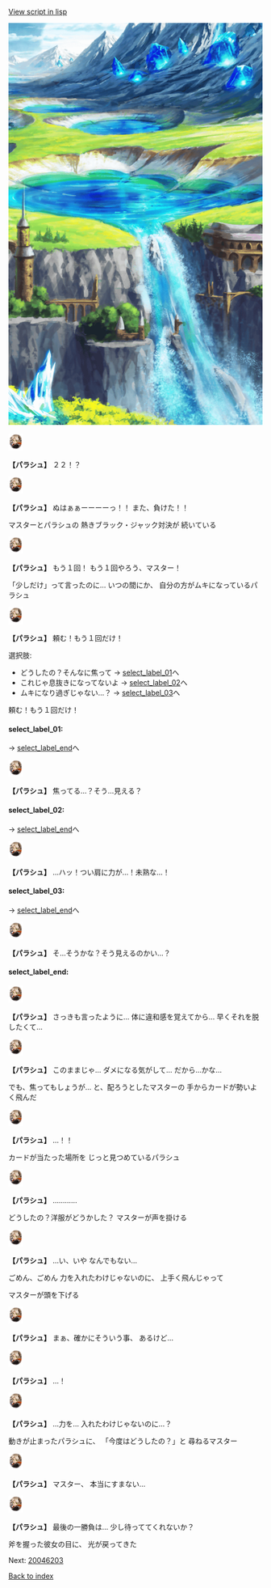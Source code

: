 [View script in lisp](../scripts/20046202.txt)

![highland.png](../images/backgrounds/highland.png)

<img src="../images/units/200461.png" alt="200461.png" height="34"/>

**【パラシュ】**
２２！？

<img src="../images/units/200461.png" alt="200461.png" height="34"/>

**【パラシュ】**
ぬはぁぁーーーーっ！！
また、負けた！！

マスターとパラシュの
熱きブラック・ジャック対決が
続いている

<img src="../images/units/200461.png" alt="200461.png" height="34"/>

**【パラシュ】**
もう１回！
もう１回やろう、マスター！

「少しだけ」って言ったのに…
いつの間にか、
自分の方がムキになっているパラシュ

<img src="../images/units/200461.png" alt="200461.png" height="34"/>

**【パラシュ】**
頼む！もう１回だけ！

選択肢:
- どうしたの？そんなに焦って → [select_label_01](#select_label_01)へ
- これじゃ息抜きになってないよ → [select_label_02](#select_label_02)へ
- ムキになり過ぎじゃない…？ → [select_label_03](#select_label_03)へ

頼む！もう１回だけ！

#### select_label_01:
 → [select_label_end](#select_label_end)へ

<img src="../images/units/200461.png" alt="200461.png" height="34"/>

**【パラシュ】**
焦ってる…？そう…見える？

#### select_label_02:
 → [select_label_end](#select_label_end)へ

<img src="../images/units/200461.png" alt="200461.png" height="34"/>

**【パラシュ】**
…ハッ！つい肩に力が…！未熟な…！

#### select_label_03:
 → [select_label_end](#select_label_end)へ

<img src="../images/units/200461.png" alt="200461.png" height="34"/>

**【パラシュ】**
そ…そうかな？そう見えるのかい…？

#### select_label_end:

<img src="../images/units/200461.png" alt="200461.png" height="34"/>

**【パラシュ】**
さっきも言ったように…
体に違和感を覚えてから…
早くそれを脱したくて…

<img src="../images/units/200461.png" alt="200461.png" height="34"/>

**【パラシュ】**
このままじゃ…
ダメになる気がして…
だから…かな…

でも、焦ってもしょうが…
と、配ろうとしたマスターの
手からカードが勢いよく飛んだ

<img src="../images/units/200461.png" alt="200461.png" height="34"/>

**【パラシュ】**
…！！

カードが当たった場所を
じっと見つめているパラシュ

<img src="../images/units/200461.png" alt="200461.png" height="34"/>

**【パラシュ】**
…………

どうしたの？洋服がどうかした？
マスターが声を掛ける

<img src="../images/units/200461.png" alt="200461.png" height="34"/>

**【パラシュ】**
…い、いや
なんでもない…

ごめん、ごめん
力を入れたわけじゃないのに、
上手く飛んじゃって

マスターが頭を下げる

<img src="../images/units/200461.png" alt="200461.png" height="34"/>

**【パラシュ】**
まぁ、確かにそういう事、
あるけど…

<img src="../images/units/200461.png" alt="200461.png" height="34"/>

**【パラシュ】**
…！

<img src="../images/units/200461.png" alt="200461.png" height="34"/>

**【パラシュ】**
…力を…
入れたわけじゃないのに…？

動きが止まったパラシュに、
「今度はどうしたの？」と
尋ねるマスター

<img src="../images/units/200461.png" alt="200461.png" height="34"/>

**【パラシュ】**
マスター、
本当にすまない…

<img src="../images/units/200461.png" alt="200461.png" height="34"/>

**【パラシュ】**
最後の一勝負は…
少し待っててくれないか？

斧を握った彼女の目に、
光が戻ってきた


Next: [20046203](20046203.md)

[Back to index](index.md)
